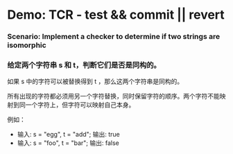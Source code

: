 # Demo: TCR  - test && commit || revert

### Scenario: Implement a checker to determine if two strings are isomorphic
### 给定两个字符串 s 和 t，判断它们是否是同构的。

如果 s 中的字符可以被替换得到 t ，那么这两个字符串是同构的。

所有出现的字符都必须用另一个字符替换，同时保留字符的顺序。两个字符不能映射到同一个字符上，但字符可以映射自己本身。

例如：
- 输入: s = "egg", t = "add"; 输出: true
- 输入: s = "foo", t = "bar"; 输出: false 

